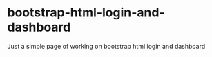 # bootstrap-html-login-and-dashboard
Just a simple page of working on bootstrap html login and dashboard
